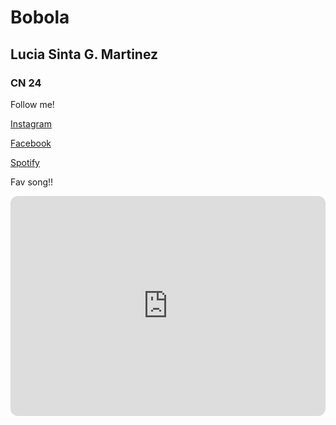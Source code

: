 # Bobola
## Lucia Sinta G. Martinez
### CN 24

Follow me!

[Instagram](https://www.instagram.com/martinezlucyyy/)

[Facebook](https://www.facebook.com/luciasinta.m)

[Spotify](https://open.spotify.com/user/hp2wicadls2eyb8csw21fittp)

Fav song!!

<iframe style="border-radius:12px" src="https://open.spotify.com/embed/track/2qT1uLXPVPzGgFOx4jtEuo?utm_source=generator" width="100%" height="352" frameBorder="0" allowfullscreen="" allow="autoplay; clipboard-write; encrypted-media; fullscreen; picture-in-picture" loading="lazy"></iframe>
